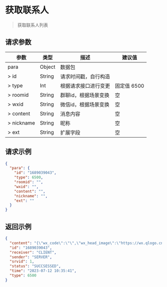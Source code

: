 # 获取联系人

> 获取联系人列表

## 请求参数

| 参数         | 类型      | 描述           | 建议值      |
|------------|---------|--------------|----------|
| para	      | Object  | 数据包          |          |
| > id       | 	String | 	请求时间戳，自行构造  |          |
| > type     | 	Int    | 	根据请求接口进行变更  | 固定值 6500 |
| > roomid   | 	String | 	群聊id，根据场景变换 | 空        |
| > wxid     | 	String | 	微信id，根据场景变换 | 空        |
| > content  | 	String | 	消息内容        | 空        |
| > nickname | 	String | 	昵称          | 空        |
| > ext      | 	String | 	扩展字段        | 空        |

## 请求示例

```json
{
  "para": {
    "id": "1689039043",
    "type": 6500,
    "roomid": "",
    "wxid": "",
    "content": "",
    "nickname": "",
    "ext": ""
  }
}
```

## 返回示例

```json
{
  "content": "{\"wx_code\":\"\",\"wx_head_image\":\"https://wx.qlogo.cn\",\"wx_id\":\"wxid_xxx\",\"wx_name\":\"机器人昵称\"}",
  "id": "1689039043",
  "receiver": "CLIENT",
  "sender": "SERVER",
  "srvid": 1,
  "status": "SUCCSESSED",
  "time": "2023-07-12 10:35:41",
  "type": 6500
}
```
